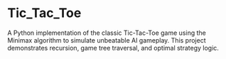 # Tic_Tac_Toe
A Python implementation of the classic Tic-Tac-Toe game using the Minimax algorithm to simulate unbeatable AI gameplay. This project demonstrates recursion, game tree traversal, and optimal strategy logic.

